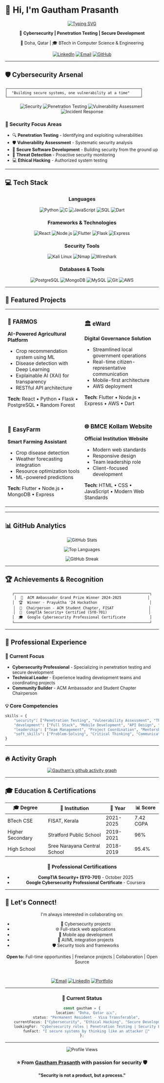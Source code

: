 # 👋 Hi, I'm Gautham Prasanth

<div align="center">
  
[![Typing SVG](https://readme-typing-svg.herokuapp.com?font=Fira+Code&weight=600&size=28&duration=3000&pause=1000&color=00F7F7&center=true&vCenter=true&random=false&width=600&lines=Cybersecurity+Professional;Full+Stack+Developer;CompTIA+Security%2B+Certified;AI+%26+ML+Enthusiast;ACM+Ambassador+Winner+2024)](https://git.io/typing-svg)

</div>

<div align="center">
  
  🔐 **Cybersecurity | Penetration Testing | Secure Development**
  
  📍 Doha, Qatar | 🎓 BTech in Computer Science & Engineering
  
  [![LinkedIn](https://img.shields.io/badge/LinkedIn-0077B5?style=for-the-badge&logo=linkedin&logoColor=white)](https://linkedin.com/in/gautham-prasanth)
  [![Email](https://img.shields.io/badge/Email-D14836?style=for-the-badge&logo=gmail&logoColor=white)](mailto:gauthamprasanthkkra@gmail.com)
  [![GitHub](https://img.shields.io/badge/GitHub-100000?style=for-the-badge&logo=github&logoColor=white)](https://github.com/Psarx)

</div>

---

## 🛡️ Cybersecurity Arsenal

```ascii
┌─────────────────────────────────────────────────────────────┐
│  "Building secure systems, one vulnerability at a time"     │
└─────────────────────────────────────────────────────────────┘
```

<div align="center">

![Security](https://img.shields.io/badge/CompTIA_Security%2B-Certified-red?style=flat-square&logo=comptia)
![Penetration Testing](https://img.shields.io/badge/Penetration-Testing-brightgreen?style=flat-square)
![Vulnerability Assessment](https://img.shields.io/badge/Vulnerability-Assessment-orange?style=flat-square)
![Incident Response](https://img.shields.io/badge/Incident-Response-blue?style=flat-square)

</div>

### 🎯 Security Focus Areas
- 🔍 **Penetration Testing** - Identifying and exploiting vulnerabilities
- 🛡️ **Vulnerability Assessment** - Systematic security analysis
- 🔐 **Secure Software Development** - Building security from the ground up
- 🚨 **Threat Detection** - Proactive security monitoring
- 💻 **Ethical Hacking** - Authorized system testing

---

## 💻 Tech Stack

<div align="center">

### Languages
![Python](https://img.shields.io/badge/Python-3776AB?style=for-the-badge&logo=python&logoColor=white)
![C](https://img.shields.io/badge/C-00599C?style=for-the-badge&logo=c&logoColor=white)
![JavaScript](https://img.shields.io/badge/JavaScript-F7DF1E?style=for-the-badge&logo=javascript&logoColor=black)
![SQL](https://img.shields.io/badge/SQL-4479A1?style=for-the-badge&logo=mysql&logoColor=white)
![Dart](https://img.shields.io/badge/Dart-0175C2?style=for-the-badge&logo=dart&logoColor=white)

### Frameworks & Technologies
![React](https://img.shields.io/badge/React-20232A?style=for-the-badge&logo=react&logoColor=61DAFB)
![Node.js](https://img.shields.io/badge/Node.js-339933?style=for-the-badge&logo=nodedotjs&logoColor=white)
![Flutter](https://img.shields.io/badge/Flutter-02569B?style=for-the-badge&logo=flutter&logoColor=white)
![Flask](https://img.shields.io/badge/Flask-000000?style=for-the-badge&logo=flask&logoColor=white)
![Express](https://img.shields.io/badge/Express-000000?style=for-the-badge&logo=express&logoColor=white)

### Security Tools
![Kali Linux](https://img.shields.io/badge/Kali_Linux-557C94?style=for-the-badge&logo=kalilinux&logoColor=white)
![Nmap](https://img.shields.io/badge/Nmap-0E83CD?style=for-the-badge&logo=nmap&logoColor=white)
![Wireshark](https://img.shields.io/badge/Wireshark-1679A7?style=for-the-badge&logo=wireshark&logoColor=white)

### Databases & Tools
![PostgreSQL](https://img.shields.io/badge/PostgreSQL-316192?style=for-the-badge&logo=postgresql&logoColor=white)
![MongoDB](https://img.shields.io/badge/MongoDB-47A248?style=for-the-badge&logo=mongodb&logoColor=white)
![MySQL](https://img.shields.io/badge/MySQL-4479A1?style=for-the-badge&logo=mysql&logoColor=white)
![Git](https://img.shields.io/badge/Git-F05032?style=for-the-badge&logo=git&logoColor=white)
![AWS](https://img.shields.io/badge/AWS-232F3E?style=for-the-badge&logo=amazon-aws&logoColor=white)

</div>

---

## 🚀 Featured Projects

<div align="center">

<table>
<tr>
<td width="50%">

### 🌾 FARMOS
**AI-Powered Agricultural Platform**

- Crop recommendation system using ML
- Disease detection with Deep Learning
- Explainable AI (XAI) for transparency
- RESTful API architecture

**Tech:** React • Python • Flask • PostgreSQL • Random Forest

</td>
<td width="50%">

### 🏛️ eWard
**Digital Governance Solution**

- Streamlined local government operations
- Real-time citizen-representative communication
- Mobile-first architecture
- AWS deployment

**Tech:** Flutter • Node.js • Express • AWS • Dart

</td>
</tr>
<tr>
<td width="50%">

### 🌱 EasyFarm
**Smart Farming Assistant**

- Crop disease detection
- Weather forecasting integration
- Resource optimization tools
- ML-powered predictions

**Tech:** Flutter • Node.js • MongoDB • Express

</td>
<td width="50%">

### 🌐 BMCE Kollam Website
**Official Institution Website**

- Modern web standards
- Responsive design
- Team leadership role
- Client-focused development

**Tech:** HTML • CSS • JavaScript • Modern Web Standards

</td>
</tr>
</table>

</div>

---

## 📊 GitHub Analytics

<div align="center">
  
![GitHub Stats](https://github-readme-stats.vercel.app/api?username=Psarx&show_icons=true&theme=radical&hide_border=true&bg_color=0D1117&title_color=00F7F7&icon_color=00F7F7&text_color=FFFFFF)

![Top Languages](https://github-readme-stats.vercel.app/api/top-langs/?username=Psarx&layout=compact&theme=radical&hide_border=true&bg_color=0D1117&title_color=00F7F7&text_color=FFFFFF)

![GitHub Streak](https://github-readme-streak-stats.herokuapp.com/?user=Psarx&theme=radical&hide_border=true&background=0D1117&ring=00F7F7&fire=00F7F7&currStreakLabel=00F7F7)

</div>

---

## 🏆 Achievements & Recognition

<div align="center">

```
┌──────────────────────────────────────────────────────────────┐
│  🥇  ACM Ambassador Grand Prize Winner 2024-2025            │
│  🏆  Winner - Prayuktha '24 Hackathon                        │
│  👔  Chairperson - ACM Student Chapter, FISAT                │
│  📜  CompTIA Security+ Certified (SY0-701)                   │
│  🎓  Google Cybersecurity Professional Certificate           │
└──────────────────────────────────────────────────────────────┘
```

</div>

---

## 💼 Professional Experience

### 🚀 Current Focus
- **Cybersecurity Professional** - Specializing in penetration testing and secure development
- **Technical Leader** - Experience leading development teams and coordinating projects
- **Community Builder** - ACM Ambassador and Student Chapter Chairperson

### 💡 Core Competencies
```python
skills = {
    "security": ["Penetration Testing", "Vulnerability Assessment", "Threat Detection"],
    "development": ["Full Stack", "Mobile Development", "API Design", "AI/ML Integration"],
    "leadership": ["Team Management", "Project Coordination", "Mentorship", "Technical Leadership"],
    "soft_skills": ["Problem-Solving", "Critical Thinking", "Communication", "Adaptability"]
}
```

---

## 🔥 Activity Graph

<div align="center">

[![Gautham's github activity graph](https://github-readme-activity-graph.vercel.app/graph?username=Psarx&theme=react-dark&hide_border=true&area=true&bg_color=0D1117&color=00F7F7&line=00F7F7&point=FFFFFF)](https://github.com/Psarx)

</div>

---

## 🎓 Education & Certifications

<div align="center">

| 🎓 Degree | 🏫 Institution | 📅 Year | 📊 Score |
|-----------|---------------|---------|----------|
| BTech CSE | FISAT, Kerala | 2021-2025 | 7.42 CGPA |
| Higher Secondary | Stratford Public School | 2019-2021 | 96% |
| High School | Sree Narayana Central School | 2018-2019 | 95.4% |

### 📜 Professional Certifications
- **CompTIA Security+ (SY0-701)** - October 2025
- **Google Cybersecurity Professional Certificate** - Coursera

</div>

---

## 🤝 Let's Connect!

<div align="center">

I'm always interested in collaborating on:
- 🔐 Cybersecurity projects
- 🌐 Full-stack web applications
- 📱 Mobile app development
- 🤖 AI/ML integration projects
- 🛡️ Security tools and frameworks

**Open to:** Full-time opportunities | Freelance projects | Collaboration | Open Source

<br>

[![Email](https://img.shields.io/badge/Email_Me-D14836?style=for-the-badge&logo=gmail&logoColor=white)](mailto:gauthamprasanthkkra@gmail.com)
[![LinkedIn](https://img.shields.io/badge/Connect_on_LinkedIn-0077B5?style=for-the-badge&logo=linkedin&logoColor=white)](https://linkedin.com/in/gautham-prasanth)
[![Portfolio](https://img.shields.io/badge/View_My_Work-000000?style=for-the-badge&logo=github&logoColor=white)](https://github.com/Psarx)

</div>

---

<div align="center">

### 💭 Current Status

```typescript
const gautham = {
    location: "Doha, Qatar 🇶🇦",
    status: "Permanent Resident - Visa Transferable",
    currentFocus: ["Cybersecurity", "Ethical Hacking", "Secure Development"],
    lookingFor: "Cybersecurity roles | Penetration Testing | Security Engineering",
    funFact: "I secure systems by thinking like an attacker 🎯"
};
```

</div>

---

<div align="center">

![Profile Views](https://komarev.com/ghpvc/?username=Psarx&color=00F7F7&style=flat-square)

### ⭐ From [Gautham Prasanth](https://github.com/Psarx) with passion for security 🛡️

**"Security is not a product, but a process."**

</div>

